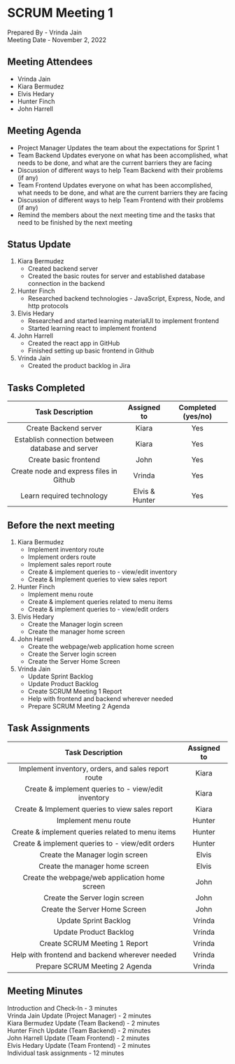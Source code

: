 # SCRUM Meeting 1
Prepared By - Vrinda Jain <br />
Meeting Date - November 2, 2022 <br />

## Meeting Attendees
* Vrinda Jain
* Kiara Bermudez
* Elvis Hedary
* Hunter Finch
* John Harrell

## Meeting Agenda
* Project Manager Updates the team about the expectations for Sprint 1
* Team Backend Updates everyone on what has been accomplished, what needs to be done, and what are the current barriers they are facing
* Discussion of different ways to help Team Backend with their problems (if any)
* Team Frontend Updates everyone on what has been accomplished, what needs to be done, and what are the current barriers they are facing
* Discussion of different ways to help Team Frontend with their problems (if any)
* Remind the members about the next meeting time and the tasks that need to be finished by the next meeting

## Status Update 
1. Kiara Bermudez
    * Created backend server
    * Created the basic routes for server and established database connection in the backend
2. Hunter Finch
    * Researched backend technologies - JavaScript, Express, Node, and http protocols
3. Elvis Hedary
    * Researched and started learning materialUI to implement frontend
    * Started learning react to implement frontend
4. John Harrell
    * Created the react app in GitHub
    * Finished setting up basic frontend in Github
5. Vrinda Jain
    * Created the product backlog in Jira

## Tasks Completed

| Task Description     | Assigned to | Completed (yes/no) |
|:--------------------:|:-----------:| :-----------------:|
| Create Backend server | Kiara | Yes |
| Establish connection between database and server | Kiara | Yes |
| Create basic frontend | John | Yes |
| Create node and express files in Github | Vrinda | Yes |
| Learn required technology | Elvis & Hunter | Yes |

## Before the next meeting
1. Kiara Bermudez
    * Implement inventory route
    * Implement orders route
    * Implement sales report route
    * Create & implement queries to - view/edit inventory
    * Create & Implement queries to view sales report 
2. Hunter Finch
    * Implement menu route
    * Create & implement queries related to menu items
    * Create & implement queries to - view/edit orders
3. Elvis Hedary
    * Create the Manager login screen
    * Create the manager home screen
4. John Harrell
    * Create the webpage/web application home screen
    * Create the Server login screen
    * Create the Server Home Screen
5. Vrinda Jain
    * Update Sprint Backlog
    * Update Product Backlog
    * Create SCRUM Meeting 1 Report
    * Help with frontend and backend wherever needed
    * Prepare SCRUM Meeting 2 Agenda
    
## Task Assignments
| Task Description     | Assigned to |
|:--------------------:|:-----------:|
| Implement inventory, orders, and sales report route | Kiara |
| Create & implement queries to - view/edit inventory | Kiara |
| Create & Implement queries to view sales report | Kiara |
| Implement menu route | Hunter |
| Create & implement queries related to menu items | Hunter |
| Create & implement queries to - view/edit orders | Hunter |
| Create the Manager login screen | Elvis |
| Create the manager home screen | Elvis |
| Create the webpage/web application home screen | John |
| Create the Server login screen | John |
| Create the Server Home Screen | John |
| Update Sprint Backlog | Vrinda |
| Update Product Backlog | Vrinda |
| Create SCRUM Meeting 1 Report | Vrinda |
| Help with frontend and backend wherever needed | Vrinda |
| Prepare SCRUM Meeting 2 Agenda | Vrinda |

## Meeting Minutes
Introduction and Check-In - 3 minutes <br />
Vrinda Jain Update (Project Manager) - 2 minutes <br />
Kiara Bermudez Update (Team Backend) - 2 minutes <br />
Hunter Finch Update (Team Backend) - 2 minutes <br />
John Harrell Update (Team Frontend) - 2 minutes <br />
Elvis Hedary Update (Team Frontend) - 2 minutes <br />
Individual task assignments - 12 minutes <br />
